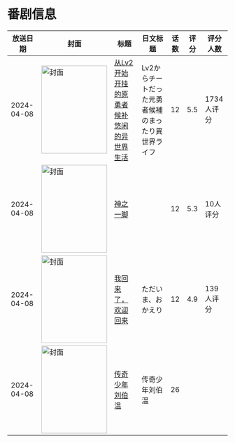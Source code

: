 # 番剧信息

|放送日期|封面|标题|日文标题|话数|评分|评分人数|
|---|---|---|---|---|---|---|
|2024-04-08|<img src="https://lain.bgm.tv/pic/cover/c/ed/46/459725_Ur6Ap.jpg" alt="封面" style="width:150px;height:200px;object-fit:cover;">|[从Lv2开始开挂的原勇者候补悠闲的异世界生活](https://bangumi.tv/subject/459725)|Lv2からチートだった元勇者候補のまったり異世界ライフ|12|5.5|1734人评分|
|2024-04-08|<img src="https://lain.bgm.tv/pic/cover/c/67/d6/456162_Pmztt.jpg" alt="封面" style="width:150px;height:200px;object-fit:cover;">|[神之一脚](https://bangumi.tv/subject/456162)||12|5.3|10人评分|
|2024-04-08|<img src="https://lain.bgm.tv/pic/cover/c/df/3a/456619_ySqmY.jpg" alt="封面" style="width:150px;height:200px;object-fit:cover;">|[我回来了，欢迎回来](https://bangumi.tv/subject/456619)|ただいま、おかえり|12|4.9|139人评分|
|2024-04-08|<img src="https://lain.bgm.tv/pic/cover/c/4c/5f/497625_9FNvN.jpg" alt="封面" style="width:150px;height:200px;object-fit:cover;">|[传奇少年刘伯温](https://bangumi.tv/subject/497625)|传奇少年刘伯温|26|||
